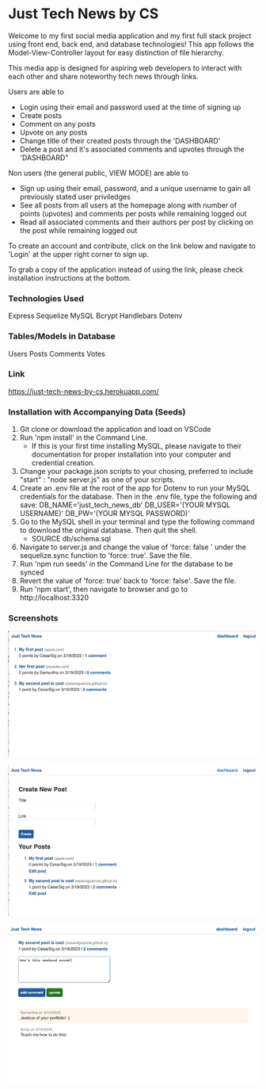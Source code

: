 # Just Tech News by CS

Welcome to my first social media application and my first full stack project using front end, back end, and database technologies! This app follows the Model-View-Controller layout for easy distinction of file hierarchy. 

This media app is designed for aspiring web developers to interact with each other and share noteworthy tech news through links. 

Users are able to
- Login using their email and password used at the time of signing up
- Create posts
- Comment on any posts
- Upvote on any posts
- Change title of their created posts through the 'DASHBOARD'
- Delete a post and it's associated comments and upvotes through the 'DASHBOARD"


Non users (the general public, VIEW MODE) are able to
- Sign up using their email, password, and a unique username to gain all previously stated user priviledges 
- See all posts from all users at the homepage along with number of points (upvotes) and comments per posts while remaining logged out
- Read all associated comments and their authors per post by clicking on the post while remaining logged out


To create an account and contribute, click on the link below and navigate to 'Login' at the upper right corner to sign up.


To grab a copy of the application instead of using the link, please check installation instructions at the bottom.


### Technologies Used
Express
Sequelize
MySQL
Bcrypt
Handlebars
Dotenv

### Tables/Models in Database
Users
Posts
Comments
Votes

### Link
https://just-tech-news-by-cs.herokuapp.com/ 

### Installation with Accompanying Data (Seeds)
1) Git clone or download the application and load on VSCode
2) Run 'npm install' in the Command Line.
    - If this is your first time installing MySQL, please navigate to their documentation for proper installation into your computer and credential creation.
3) Change your package.json scripts to your chosing, preferred to include "start" : "node server.js" as one of your scripts.
4) Create an .env file at the root of the app for Dotenv to run your MySQL credentials for the database. Then in the .env file, type the following and save:
    DB_NAME='just_tech_news_db'
    DB_USER='(YOUR MYSQL USERNAME)'
    DB_PW='(YOUR MYSQL PASSWORD)'
5) Go to the MySQL shell in your terminal and type the following command to download the original database. Then quit the shell.
    - SOURCE db/schema.sql
6) Navigate to server.js and change the value of 'force: false ' under the sequelize.sync function to 'force: true'. Save the file.
7) Run 'npm run seeds' in the Command Line for the database to be synced
8) Revert the value of 'force: true' back to 'force: false'. Save the file.
9) Run 'npm start', then navigate to browser and go to http://localhost:3320


### Screenshots

![Screenshot 1](/screenshots/ss-1.png)

![Screenshot 2](/screenshots/ss-2.png)

![Screenshot 3](/screenshots/ss-3.png)